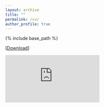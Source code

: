 ```yaml
---
layout: archive
title: ""
permalink: /cv/
author_profile: true
---
```


{% include base_path %}

[<a href="/files/CV_DC.pdf" download>Download</a>]

<embed src="https://DinoCollalti.github.io/files/CV_DC.pdf" type="application/pdf" />


